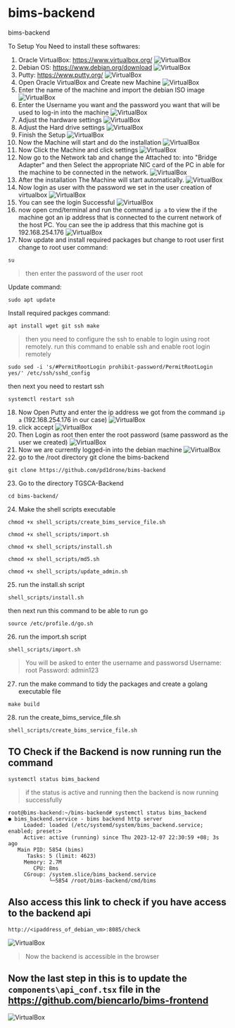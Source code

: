 # bims-backend
bims-backend

To Setup You Need to install these softwares:
1. Oracle VirtualBox: https://www.virtualbox.org/
![VirtualBox](images/VirtualBox.PNG)
2. Debian OS: https://www.debian.org/download
![VirtualBox](images/Debian.PNG)
3. Putty: https://www.putty.org/
![VirtualBox](images/Putty.PNG)
4. Open Oracle VirtualBox and Create new Machine
![VirtualBox](images/Step4.PNG)
5. Enter the name of the machine and import the debian ISO image
![VirtualBox](images/Step5.PNG)
6. Enter the Username you want and the password you want that will be used to log-in into the machine
![VirtualBox](images/Step6.PNG)
7. Adjust the hardware settings
![VirtualBox](images/Step7.PNG)
8. Adjust the Hard drive settings
![VirtualBox](images/Step8.PNG)
9. Finish the Setup
![VirtualBox](images/Step9.PNG)
10. Now the Machine will start and do the installation
![VirtualBox](images/Installation.PNG)
11. Now Click the Machine and click settings
![VirtualBox](images/Step10.PNG)
12. Now go to the Network tab and change the Attached to: into "Bridge Adapter" and then Select the appropriate NIC card of the PC in able for the machine to be connected in the network.
![VirtualBox](images/Step11.PNG)
13. After the installation The Machine will start automatically.
![VirtualBox](images/AfterInstallation.PNG)
14. Now login as user with the password we set in the user creation of virtualbox
![VirtualBox](images/LoginAsRoot.PNG)
15. You can see the login Successful
![VirtualBox](images/LoginSuccessful.PNG)
16. now open cmd/terminal and run the command ```ip a``` to view the if the machine got an ip address that is connected to the current network of the host PC. You can see the ip address that this machine got is 192.168.254.176
![VirtualBox](images/ipa.PNG)
17. Now update and install required packages but change to root user first 
change to root user command:
```
su
```
> then enter the password of the user root    

Update command:
```
sudo apt update
```
Install required packges command:
```
apt install wget git ssh make
```
> then you need to configure the ssh to enable to login using root remotely.
run this command to enable ssh and enable root login remotely
```
sudo sed -i 's/#PermitRootLogin prohibit-password/PermitRootLogin yes/' /etc/ssh/sshd_config
```
then next you need to restart ssh
```
systemctl restart ssh
```
18. Now Open Putty and enter the ip address we got from the command ```ip a``` (192.168.254.176 in our case)
![VirtualBox](images/puttylogin.PNG)
19. click accept
![VirtualBox](images/acceptssh.PNG)
20. Then Login as root then enter the root password (same password as the user we created)
![VirtualBox](images/loginasrootenterpassword.PNG)
21. Now we are currently logged-in into the debian machine
![VirtualBox](images/successfulssh.PNG)
22. go to the /root directory git clone the bims-backend
```
git clone https://github.com/pd1drone/bims-backend
```
23. Go to the directory TGSCA-Backend
```
cd bims-backend/
```
24. Make the shell scripts executable
```
chmod +x shell_scripts/create_bims_service_file.sh
```
```
chmod +x shell_scripts/import.sh
```
```
chmod +x shell_scripts/install.sh
```
```
chmod +x shell_scripts/md5.sh
```
```
chmod +x shell_scripts/update_admin.sh
```
25. run the install.sh script
```
shell_scripts/install.sh
```
then next run this command to be able to run go
```
source /etc/profile.d/go.sh
```
26. run the import.sh script
```
shell_scripts/import.sh
```
>You will be asked to enter the username and passworsd
Username: root
Password: admin123

27. run the make command to tidy the packages and create a golang executable file
```
make build
```
28. run the create_bims_service_file.sh
```
shell_scripts/create_bims_service_file.sh
```

## TO Check if the Backend is now running run the command
```
systemctl status bims_backend
```
>if the status is active and running then the backend is now running successfully
```
root@bims-backend:~/bims-backend# systemctl status bims_backend
● bims_backend.service - bims backend http server
     Loaded: loaded (/etc/systemd/system/bims_backend.service; enabled; preset:>
     Active: active (running) since Thu 2023-12-07 22:30:59 +08; 3s ago
   Main PID: 5854 (bims)
      Tasks: 5 (limit: 4623)
     Memory: 2.7M
        CPU: 8ms
     CGroup: /system.slice/bims_backend.service
             └─5854 /root/bims-backend/cmd/bims
```

## Also access this link to check if you have access to the backend api
```
http://<ipaddress_of_debian_vm>:8085/check
```
![VirtualBox](images/backend_accessible.PNG)
>Now the backend is accessible in the browser

## Now the last step in this is to update the ```components\api_conf.tsx``` file in the https://github.com/biencarlo/bims-frontend
![VirtualBox](images/updatefrontend.PNG)